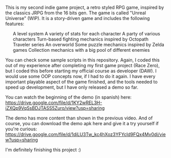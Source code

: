 This is my second indie game project, a retro styled RPG game, inspired by the classics JRPG from the 16 bits gen.
The game is called "Unreal Universe" (WIP). It is a story-driven game and includes the following features:
<ul>
  A level system
  A variety of stats for each character
  A party of various characters
  Turn-based fighting mechanics inspired by Octopath Traveler series
  An overworld
  Some puzzle mechanics inspired by Zelda games
  Collection mechanics with a big pool of different enemies
</ul>

You can check some sample scripts in this repository. Again, I coded this out of my experience after completing my first game project (Race Zero), but I coded this before starting my official course as developer (DAW). I would use some OOP concepts now, if I had to do it again.
I have every important playable aspect of the game finished, and the tools needed to speed up development, but I have only released a demo so far.

You can watch the beginning of the demo (in spanish) here:
https://drive.google.com/file/d/1KY2wREL3H-iZXQp9VqSsBDJTASS5Zuro/view?usp=sharing

The demo has more content than shown in the previous video. And of course, you can download the demo apk here and give it a try yourself if you're curious:
https://drive.google.com/file/d/1diLU3Tw_kc4hXoz3YFYcId9FQx4Mv0di/view?usp=sharing

I'm definitely finishing this project :)
